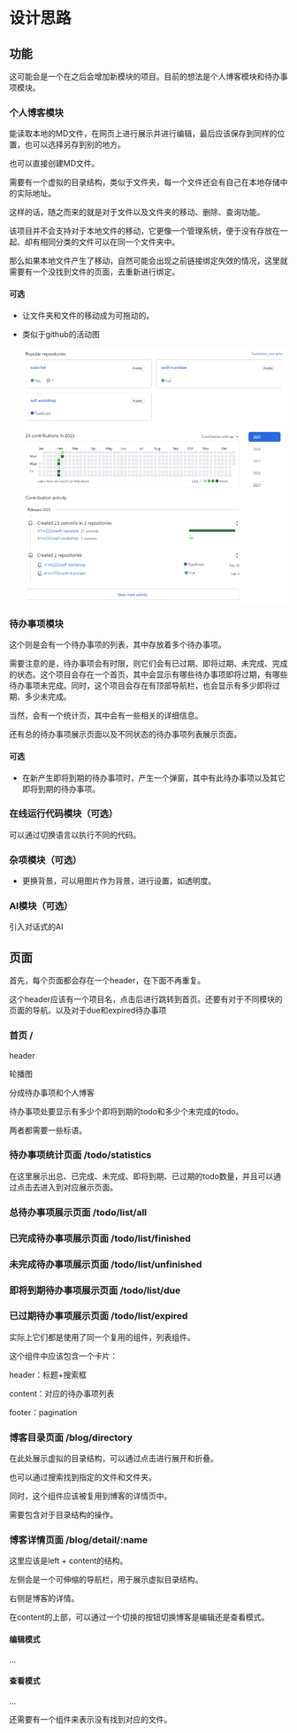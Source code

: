 # 设计思路

## 功能

这可能会是一个在之后会增加新模块的项目。目前的想法是个人博客模块和待办事项模块。

### 个人博客模块

能读取本地的MD文件，在网页上进行展示并进行编辑，最后应该保存到同样的位置，也可以选择另存到别的地方。

也可以直接创建MD文件。

需要有一个虚拟的目录结构，类似于文件夹，每一个文件还会有自己在本地存储中的实际地址。

这样的话，随之而来的就是对于文件以及文件夹的移动、删除、查询功能。

该项目并不会支持对于本地文件的移动，它更像一个管理系统，便于没有存放在一起、却有相同分类的文件可以在同一个文件夹中。

那么如果本地文件产生了移动，自然可能会出现之前链接绑定失效的情况，这里就需要有一个没找到文件的页面，去重新进行绑定。

#### 可选

- 让文件夹和文件的移动成为可拖动的。

- 类似于github的活动图

  ![image-20250211172105411](./pic/image-20250211172105411.png)

### 待办事项模块

这个则是会有一个待办事项的列表，其中存放着多个待办事项。

需要注意的是，待办事项会有时限，则它们会有已过期、即将过期、未完成、完成的状态。这个项目会存在一个首页，其中会显示有哪些待办事项即将过期，有哪些待办事项未完成。同时，这个项目会存在有顶部导航栏，也会显示有多少即将过期、多少未完成。

当然，会有一个统计页，其中会有一些相关的详细信息。

还有总的待办事项展示页面以及不同状态的待办事项列表展示页面。

#### 可选

- 在新产生即将到期的待办事项时，产生一个弹窗，其中有此待办事项以及其它即将到期的待办事项。

### 在线运行代码模块（可选）

可以通过切换语言以执行不同的代码。

### 杂项模块（可选）

- 更换背景，可以用图片作为背景，进行设置，如透明度。

### AI模块（可选）

引入对话式的AI

## 页面

首先，每个页面都会存在一个header，在下面不再重复。

这个header应该有一个项目名，点击后进行跳转到首页。还要有对于不同模块的页面的导航。以及对于due和expired待办事项

### 首页 /

header

轮播图

分成待办事项和个人博客

待办事项处要显示有多少个即将到期的todo和多少个未完成的todo。

两者都需要一些标语。

### 待办事项统计页面 /todo/statistics

在这里展示出总、已完成、未完成、即将到期、已过期的todo数量，并且可以通过点击去进入到对应展示页面。

### 总待办事项展示页面 /todo/list/all

### 已完成待办事项展示页面 /todo/list/finished

### 未完成待办事项展示页面 /todo/list/unfinished

### 即将到期待办事项展示页面 /todo/list/due

### 已过期待办事项展示页面 /todo/list/expired

实际上它们都是使用了同一个复用的组件，列表组件。

这个组件中应该包含一个卡片：

header：标题+搜索框

content：对应的待办事项列表

footer：pagination

### 博客目录页面 /blog/directory

在此处展示虚拟的目录结构，可以通过点击进行展开和折叠。

也可以通过搜索找到指定的文件和文件夹。

同时，这个组件应该被复用到博客的详情页中。

需要包含对于目录结构的操作。

### 博客详情页面 /blog/detail/:name

这里应该是left + content的结构。

左侧会是一个可伸缩的导航栏，用于展示虚拟目录结构。

右侧是博客的详情。

在content的上部，可以通过一个切换的按钮切换博客是编辑还是查看模式。

#### 编辑模式

...

#### 查看模式

...

还需要有一个组件来表示没有找到对应的文件。